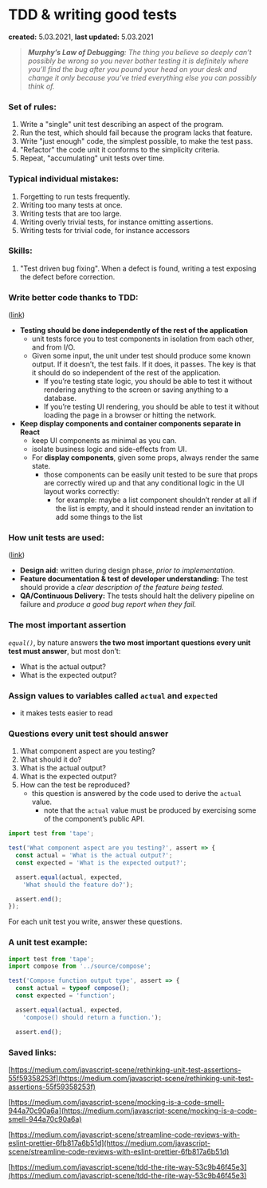 # TDD & writing good tests

**created:** 5.03.2021, **last updated:** 5.03.2021

> ***Murphy’s Law of Debugging**: The thing you believe so deeply can’t possibly be wrong so you never bother testing it is definitely where you’ll find the bug after you pound your head on your desk and change it only because you’ve tried everything else you can possibly think of.*

### Set of rules:

1. Write a "single" unit test describing an aspect of the program.
2. Run the test, which should fail because the program lacks that feature.
3. Write "just enough" code, the simplest possible, to make the test pass.
4. "Refactor" the code unit it conforms to the simplicity criteria.
5. Repeat, "accumulating" unit tests over time.

### Typical individual mistakes:

1. Forgetting to run tests frequently.
2. Writing too many tests at once.
3. Writing tests that are too large.
4. Writing overly trivial tests, for instance omitting assertions.
5. Writing tests for trivial code, for instance accessors

### Skills:

1. "Test driven bug fixing". When a defect is found, writing a test exposing the defect before correction.

### Write better code thanks to TDD:

([link](https://medium.com/javascript-scene/tdd-changed-my-life-5af0ce099f80))

- **Testing should be done independently of the rest of the application**
    - unit tests force you to test components in isolation from each other, and from I/O.
    - Given some input, the unit under test should produce some known output. If it doesn’t, the test fails. If it does, it passes. The key is that it should do so independent of the rest of the application.
        - If you’re testing state logic, you should be able to test it without rendering anything to the screen or saving anything to a database.
        - If you’re testing UI rendering, you should be able to test it without loading the page in a browser or hitting the network.
- **Keep display components and container components separate in React**
    - keep UI components as minimal as you can.
    - isolate business logic and side-effects from UI.
    - For **display components**, given some props, always render the same state.
        - those components can be easily unit tested to be sure that props are correctly wired up and that any conditional logic in the UI layout works correctly:
            - for example: maybe a list component shouldn’t render at all if the list is empty, and it should instead render an invitation to add some things to the list

### How unit tests are used:

([link](https://medium.com/javascript-scene/what-every-unit-test-needs-f6cd34d9836d))

- **Design aid:** written during design phase, *prior to implementation*.
- **Feature documentation & test of developer understanding:** The test should provide a *clear description of the feature being tested.*
- **QA/Continuous Delivery:** The tests should halt the delivery pipeline on failure and *produce a good bug report when they fail.*

### The most important assertion

*`equal()`*, by nature answers **the two most important questions every unit test must answer**, but most don’t:

- What is the actual output?
- What is the expected output?

### Assign values to variables called `actual` and `expected`

- it makes tests easier to read

### Questions every unit test should answer

1. What component aspect are you testing?
2. What should it do?
3. What is the actual output?
4. What is the expected output?
5. How can the test be reproduced?
    - this question is answered by the code used to derive the `actual` value.
        - note that the `actual` value must be produced by exercising some of the component’s public API.

```jsx
import test from 'tape';

test('What component aspect are you testing?', assert => {
  const actual = 'What is the actual output?';
  const expected = 'What is the expected output?';

  assert.equal(actual, expected,
    'What should the feature do?');

  assert.end();
});
```

For each unit test you write, answer these questions. 

### A unit test example:

```jsx
import test from 'tape';
import compose from '../source/compose';

test('Compose function output type', assert => {
  const actual = typeof compose();
  const expected = 'function';

  assert.equal(actual, expected,
    'compose() should return a function.');

  assert.end();
```

### Saved links:

[https://medium.com/javascript-scene/rethinking-unit-test-assertions-55f59358253f](https://medium.com/javascript-scene/rethinking-unit-test-assertions-55f59358253f)

[https://medium.com/javascript-scene/mocking-is-a-code-smell-944a70c90a6a](https://medium.com/javascript-scene/mocking-is-a-code-smell-944a70c90a6a)

[https://medium.com/javascript-scene/streamline-code-reviews-with-eslint-prettier-6fb817a6b51d](https://medium.com/javascript-scene/streamline-code-reviews-with-eslint-prettier-6fb817a6b51d)

[https://medium.com/javascript-scene/tdd-the-rite-way-53c9b46f45e3](https://medium.com/javascript-scene/tdd-the-rite-way-53c9b46f45e3)